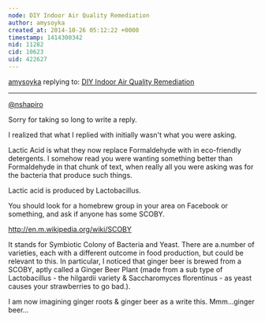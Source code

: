 ```yaml
---
node: DIY Indoor Air Quality Remediation
author: amysoyka
created_at: 2014-10-26 05:12:22 +0000
timestamp: 1414300342
nid: 11282
cid: 10623
uid: 422627
---
```




[amysoyka](../profile/amysoyka) replying to: [DIY Indoor Air Quality Remediation](../notes/nshapiro/10-20-2014/diy-indoor-air-quality-remediation)

----
[@nshapiro](/profile/nshapiro)

Sorry for taking so long to write a reply.

I realized that what I replied with initially wasn't what you were asking.

Lactic Acid is what they now replace Formaldehyde with in eco-friendly detergents. I somehow read you were wanting something better than Formaldehyde in that chunk of text, when really all you were asking was for the bacteria that produce such things.

Lactic acid is produced by Lactobacillus.

You should look for a homebrew group in your area on Facebook or something, and ask if anyone has some SCOBY.

http://en.m.wikipedia.org/wiki/SCOBY

It stands for Symbiotic Colony of Bacteria and Yeast. There are a.number of varieties, each with a different outcome in food production, but could be relevant to this. In particular, I noticed that ginger beer is brewed from a SCOBY, aptly called a Ginger Beer Plant (made from a sub type of Lactobacillus - the hilgardii variety & Saccharomyces florentinus - as yeast causes your strawberries to go bad.).

I am now imagining ginger roots & ginger beer as a write this. Mmm...ginger beer...